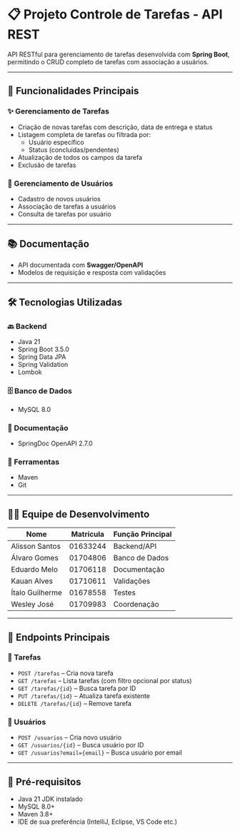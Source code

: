 # 📋 Projeto Controle de Tarefas - API REST

API RESTful para gerenciamento de tarefas desenvolvida com **Spring Boot**, permitindo o CRUD completo de tarefas com associação a usuários.

---

## 🚀 Funcionalidades Principais

### ✨ Gerenciamento de Tarefas
- Criação de novas tarefas com descrição, data de entrega e status
- Listagem completa de tarefas ou filtrada por:
  - Usuário específico
  - Status (concluídas/pendentes)
- Atualização de todos os campos da tarefa
- Exclusão de tarefas

### 👥 Gerenciamento de Usuários
- Cadastro de novos usuários
- Associação de tarefas a usuários
- Consulta de tarefas por usuário

---

## 📚 Documentação

- API documentada com **Swagger/OpenAPI**
- Modelos de requisição e resposta com validações

---

## 🛠️ Tecnologias Utilizadas

### 🔙 Backend
- Java 21
- Spring Boot 3.5.0
- Spring Data JPA
- Spring Validation
- Lombok

### 🗄️ Banco de Dados
- MySQL 8.0

### 📝 Documentação
- SpringDoc OpenAPI 2.7.0

### 🧰 Ferramentas
- Maven
- Git

---

## 👨‍💻 Equipe de Desenvolvimento

| Nome             | Matrícula | Função Principal     |
|------------------|-----------|----------------------|
| Alisson Santos   | 01633244  | Backend/API          |
| Álvaro Gomes     | 01704806  | Banco de Dados       |
| Eduardo Melo     | 01706118  | Documentação         |
| Kauan Alves      | 01710611  | Validações           |
| Ítalo Guilherme  | 01678558  | Testes               |
| Wesley José      | 01709983  | Coordenação          |

---

## 📌 Endpoints Principais

### 📝 Tarefas

- `POST /tarefas` – Cria nova tarefa  
- `GET /tarefas` – Lista tarefas (com filtro opcional por status)  
- `GET /tarefas/{id}` – Busca tarefa por ID  
- `PUT /tarefas/{id}` – Atualiza tarefa existente  
- `DELETE /tarefas/{id}` – Remove tarefa  

### 👤 Usuários

- `POST /usuarios` – Cria novo usuário  
- `GET /usuarios/{id}` – Busca usuário por ID  
- `GET /usuarios?email={email}` – Busca usuário por email  

---

## 🚧 Pré-requisitos

- Java 21 JDK instalado  
- MySQL 8.0+  
- Maven 3.8+  
- IDE de sua preferência (IntelliJ, Eclipse, VS Code etc.)
